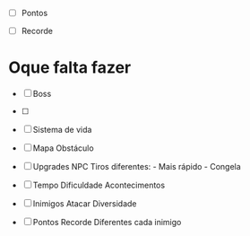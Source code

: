 
- [ ] Pontos
- [ ] Recorde


# Oque falta fazer 

- [ ] Boss

- [ ] 

- [ ] Sistema de vida

- [ ] Mapa
      Obstáculo

- [ ] Upgrades
      NPC
      Tiros diferentes:
      -  Mais rápido
      - Congela

- [ ] Tempo
      Dificuldade
      Acontecimentos

- [ ] Inimigos
      Atacar
      Diversidade

- [ ] Pontos
      Recorde
      Diferentes cada inimigo


